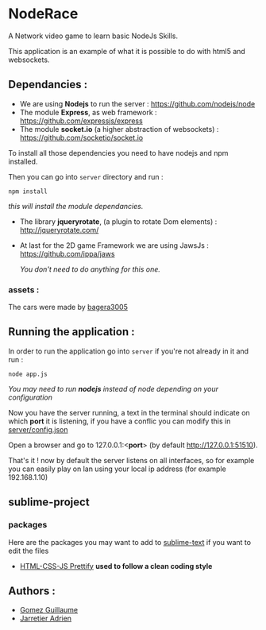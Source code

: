 # NodeRace
A Network video game to learn basic NodeJs Skills.

This application is an example of what it is possible to do with html5 and websockets.

## Dependancies :

- We are using **Nodejs** to run the server : https://github.com/nodejs/node
- The module **Express**, as web framework : https://github.com/expressjs/express
- The module **socket.io** (a higher abstraction of websockets) : https://github.com/socketio/socket.io

To install all those dependencies you need to have nodejs and npm installed.

Then you can go into `server` directory and run :
```
npm install
```
*this will install the module dependancies.*

- The library **jqueryrotate**, (a plugin to rotate Dom elements) : http://jqueryrotate.com/

- At last for the 2D game Framework we are using JawsJs : https://github.com/ippa/jaws

  *You don't need to do anything for this one.*

### assets :

The cars were made by [bagera3005](http://bagera3005.deviantart.com/)

## Running the application :

In order to run the application go into `server` if you're not already in it and run :
```
node app.js
```
*You may need to run __nodejs__ instead of node depending on your configuration*

Now you have the server running, a text in the terminal should indicate on which **port** it is listening, if you have a conflic you can modify this in [server/config.json](server/config.json) 

Open a browser and go to 127.0.0.1:<**port**> (by default http://127.0.0.1:51510).

That's it ! now by default the server listens on all interfaces, so for example you can easily play on lan using your local ip address (for example 192.168.1.10)

## sublime-project
### packages

Here are the packages you may want to add to [sublime-text](https://www.sublimetext.com/) if you want to edit the files

- [HTML-CSS-JS Prettify](https://packagecontrol.io/packages/HTML-CSS-JS%20Prettify) **used to follow a clean coding style**

## Authors :
- [Gomez Guillaume](https://github.com/guillaume-gomez)
- [Jarretier Adrien](https://github.com/AdrienJarretier)
